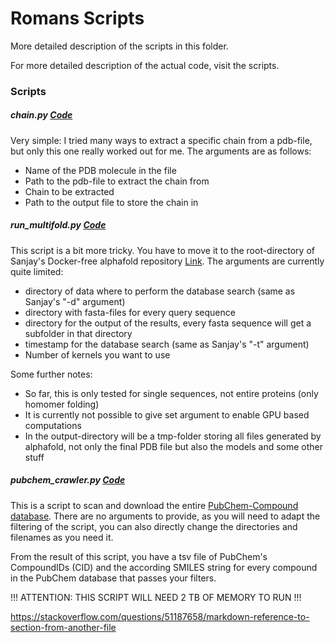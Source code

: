 # Romans Scripts

More detailed description of the scripts in this folder.

For more detailed description of the actual code, visit the scripts.

### Scripts

##### chain.py [Code](chain.py)
Very simple: I tried many ways to extract a specific chain from a pdb-file, but only this one really worked out for me.
The arguments are as follows:
* Name of the PDB molecule in the file
* Path to the pdb-file to extract the chain from
* Chain to be extracted
* Path to the output file to store the chain in

##### run_multifold.py [Code](run_multifold.py)
This script is a bit more tricky. You have to move it to the root-directory of Sanjay's Docker-free alphafold 
repository [Link](https://github.com/kalininalab/alphafold_non_docker). The arguments are currently quite limited:
* directory of data where to perform the database search (same as Sanjay's "-d" argument)
* directory with fasta-files for every query sequence
* directory for the output of the results, every fasta sequence will get a subfolder in that directory
* timestamp for the database search (same as Sanjay's "-t" argument)
* Number of kernels you want to use

Some further notes:
* So far, this is only tested for single sequences, not entire proteins (only homomer folding)
* It is currently not possible to give set argument to enable GPU based computations
* In the output-directory will be a tmp-folder storing all files generated by alphafold, not only the final PDB file 
  but also the models and some other stuff

##### pubchem_crawler.py [Code](pubchem_crawler.py)
This is a script to scan and download the entire [PubChem-Compound database](https://pubchem.ncbi.nlm.nih.gov/). There 
are no arguments to provide, as you will need to adapt the filtering of the script, you can also directly change the 
directories and filenames as you need it.

From the result of this script, you have a tsv file of PubChem's CompoundIDs (CID) and the according SMILES string for 
every compound in the PubChem database that passes your filters. 

!!! ATTENTION: THIS SCRIPT WILL NEED 2 TB OF MEMORY TO RUN !!! 

https://stackoverflow.com/questions/51187658/markdown-reference-to-section-from-another-file